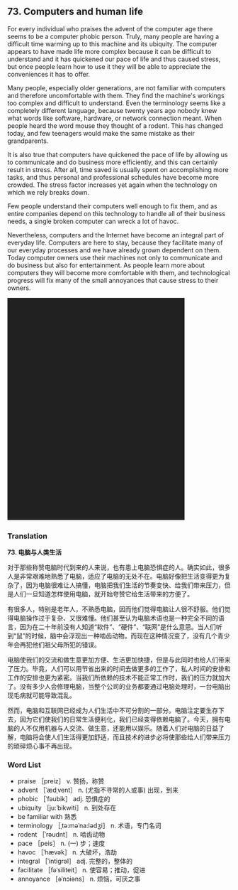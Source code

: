 ## 73. Computers and human life

For every individual who praises the advent of the computer age there seems to be a computer phobic person. Truly, many people are having a difficult time warming up to this machine and its ubiquity. The computer appears to have made life more complex because it can be difficult to understand and it has quickened our pace of life and thus caused stress, but once people learn how to use it they will be able to appreciate the conveniences it has to offer.

Many people, especially older generations, are not familiar with computers and therefore uncomfortable with them. They find the machine's workings too complex and difficult to understand. Even the terminology seems like a completely different language, because twenty years ago nobody knew what words like software, hardware, or network connection meant. When people heard the word mouse they thought of a rodent. This has changed today, and few teenagers would make the same mistake as their grandparents.

It is also true that computers have quickened the pace of life by allowing us to communicate and do business more efficiently, and this can certainly result in stress. After all, time saved is usually spent on accomplishing more tasks, and thus personal and professional schedules have become more crowded. The stress factor increases yet again when the technology on which we rely breaks down.

Few people understand their computers well enough to fix them, and as entire companies depend on this technology to handle all of their business needs, a single broken computer can wreck a lot of havoc.

Nevertheless, computers and the Internet have become an integral part of everyday life. Computers are here to stay, because they facilitate many of our everyday processes and we have already grown dependent on them. Today computer owners use their machines not only to communicate and do business but also for entertainment. As people learn more about computers they will become more comfortable with them, and technological progress will fix many of the small annoyances that cause stress to their owners.

![](images/padding_400x500.png)

### Translation

**73. 电脑与人类生活**

对于那些称赞电脑时代到来的人来说，也有患上电脑恐惧症的人。确实如此，很多人是非常艰难地熟悉了电脑，适应了电脑的无处不在。电脑好像把生活变得更为复杂了，因为电脑很难让人搞懂，电脑把我们生活的节奏变快、给我们带来压力，但是人们一旦知道怎样使用电脑，就开始夸赞它给生活带来的方便了。

有很多人，特别是老年人，不熟悉电脑，因而他们觉得电脑让人很不舒服。他们觉得电脑操作过于复杂、又很难懂。他们甚至认为电脑术语也是一种完全不同的语言，因为在二十年前没有人知道“软件”、“硬件”、“联网”是什么意思。当人们听到“鼠”的时候，脑中会浮现出一种啮齿动物。而现在这种情况变了，没有几个青少年会再犯他们祖父母所犯的错误。

电脑使我们的交流和做生意更加方便、生活更加快捷，但是与此同时也给人们带来了压力。毕竟，人们可以用节省出来的时间去做更多的工作了，私人时间的安排和工作的安排也更为紧密。当我们所依赖的技术不能正常工作时，我们的压力就加大了。没有多少人会修理电脑，当整个公司的业务都要通过电脑处理时，一台电脑出现毛病就可能导致混乱。

然而，电脑和互联网已经成为人们生活中不可分割的一部分。电脑注定要生存下去，因为它们使我们的日常生活便利化，我们已经变得依赖电脑了。今天，拥有电脑的人不仅用机器与人交流、做生意，还能用以娱乐。随着人们对电脑的日益了解，电脑将会使人们生活得更加舒适，而且技术的进步必将使那些给人们带来压力的琐碎烦心事不再出现。

### Word List

+ praise ［preiz］ v. 赞扬，称赞
+ advent ［ˈædˌvent］ n. (尤指不寻常的人或事) 出现，到来
+ phobic ［ˈfəubik］ adj. 恐惧症的
+ ubiquity ［ju:ˈbikwiti］ n. 到处存在
+ be familiar with 熟悉
+ terminology ［ˌtə:məˈna:lədʒi］ n. 术语，专门名词
+ rodent ［ˈrəudnt］ n. 啮齿动物
+ pace ［peis］ n. (一) 步；速度
+ havoc ［ˈhævək］ n. 大破坏，浩劫
+ integral ［ˈintigrəl］ adj. 完整的，整体的
+ facilitate ［fəˈsiliteit］ n. 使容易；推动，促进
+ annoyance ［əˈnɔiəns］ n. 烦恼，可厌之事  


